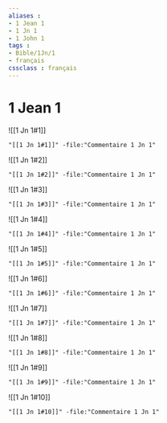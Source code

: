 ```yaml
---
aliases : 
- 1 Jean 1
- 1 Jn 1
- 1 John 1
tags : 
- Bible/1Jn/1
- français
cssclass : français
---
```


# 1 Jean 1

![[1 Jn 1#1]]

```query
"[[1 Jn 1#1]]" -file:"Commentaire 1 Jn 1"
```

![[1 Jn 1#2]]

```query
"[[1 Jn 1#2]]" -file:"Commentaire 1 Jn 1"
```

![[1 Jn 1#3]]

```query
"[[1 Jn 1#3]]" -file:"Commentaire 1 Jn 1"
```

![[1 Jn 1#4]]

```query
"[[1 Jn 1#4]]" -file:"Commentaire 1 Jn 1"
```

![[1 Jn 1#5]]

```query
"[[1 Jn 1#5]]" -file:"Commentaire 1 Jn 1"
```

![[1 Jn 1#6]]

```query
"[[1 Jn 1#6]]" -file:"Commentaire 1 Jn 1"
```

![[1 Jn 1#7]]

```query
"[[1 Jn 1#7]]" -file:"Commentaire 1 Jn 1"
```

![[1 Jn 1#8]]

```query
"[[1 Jn 1#8]]" -file:"Commentaire 1 Jn 1"
```

![[1 Jn 1#9]]

```query
"[[1 Jn 1#9]]" -file:"Commentaire 1 Jn 1"
```

![[1 Jn 1#10]]

```query
"[[1 Jn 1#10]]" -file:"Commentaire 1 Jn 1"
```

